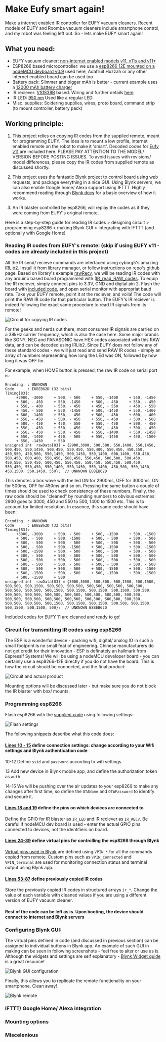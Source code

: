 # Make Eufy smart again!

Make a internet enabled IR controller for EUFY vacuum cleaners. Recent models of EUFY and Roomba vacuum cleaners include smartphone control, and my robot was feeling left out. So - lets make EUFY smart again!

## What you need: 

- EUFY vacuum cleaner: [non-internet enabled models v11, v11s and v11+](https://www.eufylife.com/collections/cleaning)
- ESP8266 based microcontroller: we use a [esp8266 12E mounted on a nodeMCU devboard v0.9](https://frightanic.com/iot/comparison-of-esp8266-nodemcu-development-boards/) used here, Adafruit Huzzah or any other internet enabled board can be used too
- Battery pack: Slimmer and bigger mAh is better - current example uses a [12000 mAh battery charger](https://smile.amazon.com/gp/product/B077N9KYV8/ref=oh_aui_detailpage_o03_s00?ie=UTF8&psc=1)
- IR reciever: [VS1838B](https://smile.amazon.com/Haobase-pairs-Infrared-Emission-Receiver/dp/B01EMXC5XA/ref=sr_1_5?ie=UTF8&qid=1528055955&sr=8-5&keywords=ir+led+and+receiver) based. Wiring and further details [here](https://chioszrobots.com/2014/02/11/vs1838-tl1838-vs1838b-universal-infrared-receiving-head-remote-control/)
- IR LED: [950 nm](https://smile.amazon.com/Haobase-pairs-Infrared-Emission-Receiver/dp/B01EMXC5XA/ref=sr_1_5?ie=UTF8&qid=1528055955&sr=8-5&keywords=ir+led+and+receiver) Used like a regular LED
- Misc. supplies: Soldering supplies, wires, proto board, command strip (to mount controller, battery pack)

## Working principle: 

1. This project relies on copying IR codes from the supplied remote, meant for programming EUFY. The idea is to mount a low profile, internet enabled remote on the robot to make it 'smart'. Decoded codes for [Eufy v11](Codes_eufy_v11.txt) are included here. PLEASE PAY ATTENTION TO THE MODEL/ VERSION BEFORE POSTING ISSUES. To avoid issues with revisions/ model differences, please copy the IR codes from supplied remote as discussed shortly. 

2. This project uses the fantastic Blynk project to control board using web requests, and package everything in a nice GUI. Using Blynk servers, we can also enable Google home/ Alexa support using IFTTT. Highly recommend reading through [Blynk docs](http://docs.blynk.cc/) for a basic overview of how it works. 

3. An IR blaster controlled by esp8266, will replay the codes as if they were coming from EUFY's original remote. 

Here is a step-by-step guide for reading IR codes > designing circuit > programming esp8266 > making Blynk GUI > integrating with IFTTT (and optionally with Google Home)

### Reading IR codes from EUFY's remote: (skip if using EUFY v11 - codes are already included in this project)

All the IR send/ recieve commands are interfaced using cyborg5's amazing [IRLib2](https://github.com/cyborg5/IRLib2). Install it from library manager, or follow instructions on repo's github page. Based on library's example [rawRecv](https://github.com/cyborg5/IRLib2/blob/master/IRLib2/examples/rawRecv/rawRecv.ino), we will be reading IR codes with any arduino based board programmed with ([IR_read_RAW_codes](IR_read_RAW_codes/IR_read_RAW_codes.ino). To equip the IR reciever, simply connect pins to 3.3V, GND and digital pin 2. Flash the board with [included code](IR_read_RAW_codes/IR_read_RAW_codes.ino), and open serial monitor with appropriat baud rate. Take your EUFY remote, point it at the reciever, and voila! The code will print the RAW IR code for that particular button. The EUFY's IR reciever is indeed following the exact same procedure to read IR signals from its remote!

![Circuit for copying IR codes](/Images/IR_remote_read.png)

For the geeks and nerds out there, most consumer IR signals are carried on a 38kHz carrier frequency, which is also the case here. Some major brands like SONY, NEC and PANASONIC have HEX codes associated with this RAW data, and can be decoded using IRLib2. Since EUFY does not follow any of these standard codes - we will just read and send RAW IR codes - simply an array of numbers representing how long the LEd was ON, followed by how long it was OFF for.

For example, when HOME button is pressed, the raw IR code on serial port is: 

```
Encoding  : UNKNOWN
Code      : E8BEB62D (32 bits)
Timing[83]:
     +2900, -3000     + 500, - 500     + 550, -1400     + 550, -1450
     + 500, - 450     + 550, -1450     + 500, - 450     + 550, - 450
     + 550, - 400     + 550, - 450     + 450, - 550     + 450, - 550
     + 450, - 500     + 550, -1450     + 500, -1450     + 550, -1400
     + 600, -1400     + 550, - 450     + 500, - 450     + 600, - 400
     + 550, - 450     + 500, - 450     + 550, - 450     + 500, - 500
     + 500, - 450     + 450, - 550     + 550, - 450     + 500, - 450
     + 550, - 450     + 550, - 450     + 550, - 450     + 500, - 450
     + 550, - 450     + 550, - 450     + 550, -1400     + 550, -1450
     + 550, -1400     + 450, - 500     + 550, -1450     + 450, -1500
     + 550, -1450     + 550
unsigned int  rawData[83] = {2900,3000, 500,500, 550,1400, 550,1450, 500,450, 550,1450, 500,450, 550,450, 550,400, 550,450, 450,550, 450,550, 450,500, 550,1450, 500,1450, 550,1400, 600,1400, 550,450, 500,450, 600,400, 550,450, 500,450, 550,450, 500,500, 500,450, 450,550, 550,450, 500,450, 550,450, 550,450, 550,450, 500,450, 550,450, 550,450, 550,1400, 550,1450, 550,1400, 450,500, 550,1450, 450,1500, 550,1450, 550};  // UNKNOWN E8BEB62D
```
This denotes a box wave with the led ON for 2900ms, OFF for 3000ms, ON for 500ms, OFF for 450ms and so on. Pressing the same button a couple of times should be used to check consistency of these numbers. Finally, the raw code should be "cleaned" by rounding numbers to obvious extremes: 2900 goes to 3000, 450 and 550 to 500, 1400 to 1500 etc. This is to account for limited resolution. In essence, this same code should have been: 

```
Encoding  : UNKNOWN
Code      : E8BEB62D (32 bits)
Timing[83]:
     +3000, -3000     + 500, - 500     + 500, -1500     + 500, -1500
     + 500, - 500     + 500, -1500     + 500, - 500     + 500, - 500
     + 500, - 500     + 500, - 500     + 500, - 500     + 500, - 500
     + 500, - 500     + 500, -1500     + 500, -1500     + 500, -1500
     + 500, -1500     + 500, - 500     + 500, - 500     + 500, - 500
     + 500, - 500     + 500, - 500     + 500, - 500     + 500, - 500
     + 500, - 500     + 500, - 500     + 500, - 500     + 500, - 500
     + 500, - 500     + 500, - 500     + 500, - 500     + 500, - 500
     + 500, - 500     + 500, - 500     + 500, -1500     + 500, -1500
     + 500, -1500     + 500, - 500     + 500, -1500     + 500, -1500
     + 500, -1500     + 500
unsigned int  rawData[83] = {3000,3000, 500,500, 500,1500, 500,1500, 500,500, 500,1500, 500,500, 500,500, 500,500, 500,500, 500,500, 500,500, 500,500, 500,1500, 500,1500, 500,1500, 500,1500, 500,500, 500,500, 500,500, 500,500, 500,500, 500,500, 500,500, 500,500, 500,500, 500,500, 500,500, 500,500, 500,500, 500,500, 500,500, 500,500, 500,500, 500,1500, 500,1500, 500,1500, 500,500, 500,1500, 500,1500, 500,1500, 500};  // UNKNOWN E8BEB62D
```

[Included codes](Codes_eufy_v11.txt) for EUFY 11 are cleaned and ready to go!

### Circuit for transmitting IR codes using esp8266

The ESP is a wonderful device - packing wifi, digital/ analog IO in such a small footprint is no small feat of engineering. Chinese manufacturers do not get credit for their innovation - ESP is definately an hallmark from Espressif Systems! We will be using a nodeMCU developer board - you can certainly use a esp8266-12E directly if you do not have the board. This is how the circuit should be connected, and the final product: 

![Circuit and actual product](/Images/EUFY_remote_control.png)

Mounting options will be discussed later - but make sure you do not block the IR blaster with box/ mounts.  

### Programming esp8266

Flash esp8266 with the [supplied code](/IR_remote_control_EUFY_github/IR_remote_control_EUFY_github.ino) using following settings: 

![Flash settings](/Images/ArduinoIOsettings.png)

The following snippets describe what this code does:

#### [Lines 10 - 15](https://github.com/nakulbende/Make-Eufy-Smart-Again/blob/master/IR_remote_control_EUFY_github/IR_remote_control_EUFY_github.ino#L10-L15) define connection settings: change according to your Wifi settings and Blynk authentication code

10-12     Define `ssid` and `password` according to wifi settings. 

13        Add new device in Blynk mobile app, and define the authorization token as `auth` 

14-15     We will be pushing over the air updates to your esp8266 to make any changes after first time, so define the `OTAName` and `OTAPassword` to identify and secure it. 

#### [Lines 18 and 19](https://github.com/nakulbende/Make-Eufy-Smart-Again/blob/master/IR_remote_control_EUFY_github/IR_remote_control_EUFY_github.ino#L18-L19) define the pins on which devices are connected to

Define the GPIO for IR blaster as `IR_LED` and IR reciever as `IR_RECV`. Be careful if nodeMCU dev board is used - enter the actual GPIO pins connected to devices, not the identifiers on board. 

#### [Lines 24-39](https://github.com/nakulbende/Make-Eufy-Smart-Again/blob/master/IR_remote_control_EUFY_github/IR_remote_control_EUFY_github.ino#L24-L39) define virtual pins for controlling the esp8266 through Blynk

[Virtual pins used in Blynk](http://docs.blynk.cc/#blynk-main-operations-virtual-pins) are defined using `VPIN_*` for all the commands copied from remote. Custom pins such as `VPIN_Connected` and `VPIN_terminal` are used for monitoring connection status and terminal output using Blynk app.

#### [Lines 53-87](https://github.com/nakulbende/Make-Eufy-Smart-Again/blob/master/IR_remote_control_EUFY_github/IR_remote_control_EUFY_github.ino#L24-L39) define previously copied IR codes 

Store the previously copied IR codes in structured arrays `ir_*`. Change the value of each variable with cleaned values if you are using a different version of EUFY vacuum cleaner. 

#### Rest of the code can be left as is. Upon booting, the device should connect to internet and Blynk servers

### Configuring Blynk GUI:

The virtual pins defined in code (and discussed in previous section) can be assigned to individual buttons in Blynk app. An example of such GUI in making can be seen in following screenshots - feel free to alter or use as is. Although the widgets and settings are self explanatory - [Blynk Widget guide](http://docs.blynk.cc/#widgets) is a great resource!

![Blynk GUI configuration](/Images/EUFY_Blynk_GUI.png)

Finally, this allows you to replicate the remote functionality on your smartphone. Clean away!

![Blynk remote](/Images/Blynk_remote.png)

### IFTTT/ Google Home/ Alexa integration

### Mounting options

### Miscelenious


